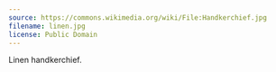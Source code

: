 ```yaml
---
source: https://commons.wikimedia.org/wiki/File:Handkerchief.jpg
filename: linen.jpg
license: Public Domain
---
```

Linen handkerchief.
